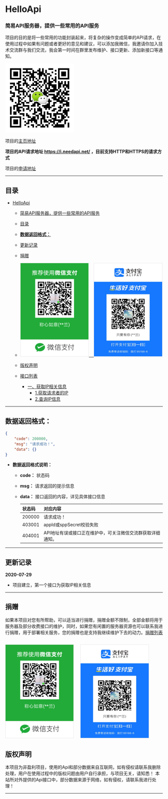 # HelloApi

### 简易API服务器，提供一些常用的API服务
项目的目的是将一些常用的功能封装起来，将复杂的操作变成简单的API请求，在使用过程中如果有问题或者更好的意见和建议，可以添加我微信，我邀请你加入技术交流群与我们交流，我会第一时间在群里发布维护、接口更新、添加新接口等通知。

<img width="220" height="220" src="./img/wechat_qun.jpg"/>


项目的[主页地址](#https://www.needapi.net/)

**项目的API请求地址 https://i.needapi.net/ ，目前支持HTTP和HTTPS的请求方式**

项目的[申请地址](#)

---

## 目录

- [HelloApi](#helloapi)
    - [简易API服务器，提供一些常用的API服务](#简易api服务器提供一些常用的api服务)
  - [目录](#目录)
  - [**数据返回格式：**](#数据返回格式)
  - [更新记录](#更新记录)
  - [捐赠](#捐赠)
  - [<img width="220" height="300" src="./img/wxPay.png"/>&nbsp;&nbsp;&nbsp;&nbsp;<img width="220" height="300" src="./img/AliPay.png"/>](#img-width220-height300-srcimgwxpaypngimg-width220-height300-srcimgalipaypng)
  - [版权声明](#版权声明)

  - [接口列表](#接口列表)
    - [一、获取IP相关信息](./API/searchIp.md)
      - [1.获取请求者的IP](./API/searchIp.md#1获取请求者的IP)
      - [2.查询IP信息](./API/searchIp.md#2查询IP信息)

-----

## **数据返回格式：**

  ```json
  {
      "code": 200000,
      "msg": "请求成功！",
      "data": {}
  }
  ```

- **数据返回格式说明：**

  - **code：** 状态码
  - **msg：** 请求返回的提示信息
  - **data：** 接口返回的内容，详见具体接口信息
  
    | 状态码 | 对应内容                                                    |
    | ------ | ----------------------------------------------------------- |
    | 200000 | 请求成功！                                                  |
    | 403001 | appId或sppSecret校验失败                                    |
    | 404001 | API地址有误或接口正在维护中，可关注微信交流群获取详细通知。 |

------

## 更新记录

**2020-07-29**
- 项目建立，第一个接口为获取IP相关信息

--------

## 捐赠

如果本项目对您有所帮助，可以适当进行捐赠，捐赠金额不限制，全部金额将用于服务器及部分收费接口的维护，同时，如果您有闲置的服务器资源也可以联系我进行捐赠，用于部署相关服务，您的捐赠也是支持我继续维护下去的动力。[捐赠列表](#)

<img width="220" height="300" src="./img/wxPay.png"/>&nbsp;&nbsp;&nbsp;&nbsp;<img width="220" height="300" src="./img/AliPay.png"/>
---------

## 版权声明

本项目为非盈利项目，使用的Api和部分数据来自互联网，如有侵权请联系我删除处理，用户在使用过程中的版权问题由用户自行承担，与项目无关，请知悉！
本站所对外提供的Api接口中，部分数据来源于网络，如有侵权，请联系我进行处理！

-------